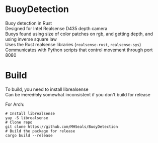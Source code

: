 # BuoyDetection
Buoy detection in Rust  
Designed for Intel Realsense D435 depth camera  
Buoys found using size of color patches on rgb, and getting depth, and using inverse square law  
Uses the Rust realsense libraries (`realsense-rust`, `realsense-sys`)  
Communicates with Python scripts that control movement through port 8080

# Build
To build, you need to install librealsense  
Can be ~~incredibly~~ somewhat inconsistent if you don't build for release  

For Arch:
```console
# Install librealsense
yay -S librealsense
# Clone repo
git clone https://github.com/MHSeals/BuoyDetection
# Build the package for release
cargo build --release
```
